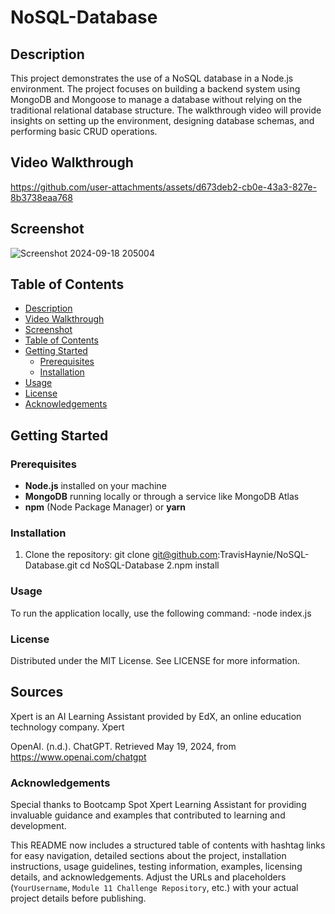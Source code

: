# NoSQL-Database

## Description
This project demonstrates the use of a NoSQL database in a Node.js environment. The project focuses on building a backend system using MongoDB and Mongoose to manage a database without relying on the traditional relational database structure. The walkthrough video will provide insights on setting up the environment, designing database schemas, and performing basic CRUD operations.

## Video Walkthrough


https://github.com/user-attachments/assets/d673deb2-cb0e-43a3-827e-8b3738eaa768



## Screenshot
![Screenshot 2024-09-18 205004](https://github.com/user-attachments/assets/cbfbacba-4c57-4df3-8755-36a3f521fb42)


## Table of Contents
- [Description](#description)
- [Video Walkthrough](#video-walkthrough)
- [Screenshot](#screenshot)
- [Table of Contents](#table-of-contents)
- [Getting Started](#getting-started)
  - [Prerequisites](#prerequisites)
  - [Installation](#installation)
- [Usage](#usage)
- [License](#license)
- [Acknowledgements](#acknowledgements)

## Getting Started

### Prerequisites
- **Node.js** installed on your machine
- **MongoDB** running locally or through a service like MongoDB Atlas
- **npm** (Node Package Manager) or **yarn**

### Installation
1. Clone the repository:
   git clone git@github.com:TravisHaynie/NoSQL-Database.git
   cd NoSQL-Database
2.npm install

### Usage
To run the application locally, use the following command:
-node index.js

### License
Distributed under the MIT License. See LICENSE for more information.


## Sources
Xpert is an AI Learning Assistant provided by EdX, an online education technology company. Xpert

OpenAI. (n.d.). ChatGPT. Retrieved May 19, 2024, from https://www.openai.com/chatgpt

### Acknowledgements
Special thanks to Bootcamp Spot Xpert Learning Assistant for providing invaluable guidance and examples that contributed to learning and development.

This README now includes a structured table of contents with hashtag links for easy navigation, detailed sections about the project, installation instructions, usage guidelines, testing information, examples, licensing details, and acknowledgements. Adjust the URLs and placeholders (`YourUsername`, `Module 11 Challenge Repository`, etc.) with your actual project details before publishing.

